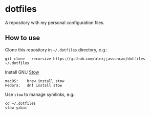 # dotfiles

A repository with my personal configuration files.

## How to use

Clone this repository in `~/.dotfiles` directory, e.g.:

    git clone --recursive https://github.com/alexjjassuncao/dotfiles ~/.dotfiles

Install GNU [Stow](https://www.gnu.org/software/stow)

    macOS:    brew install stow
    Fedora:   dnf install stow

Use `stow` to manage symlinks, e.g.:

    cd ~/.dotfiles
    stow yabai
